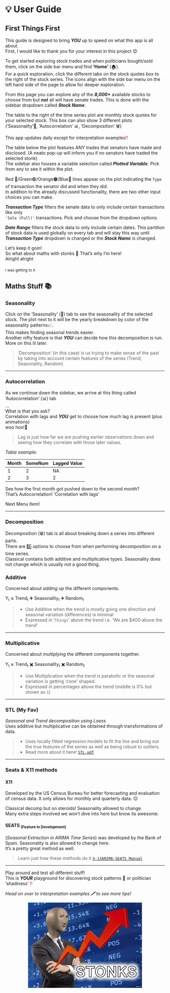 ﻿<!DOCTYPE html>
<html>


  <div class="stackedit__right">
    <div class="stackedit__html">
      <h1 id="bulb-user-guide">💡 User Guide</h1>
<h2 id="first-things-first">First Things First</h2>
<p>This guide is designed to bring <em><strong>YOU</strong></em> up to speed on what this app is all about.<br>
First, I would like to thank you for your interest in this project 😊</p>
<p>To get started exploring stock trades and when politicians bought/sold them, click on the side bar menu and find <strong>‘Home’</strong> (🏠).<br>
For a <em>quick</em> exploration, click the different tabs on the stock quotes box to the right of the stock series. The icons align with the side bar menu on the left hand side of the page to allow for deeper exploration.</p>
<p>From this page you can explore any of the <em><strong>8,000+</strong></em> available stocks to choose from but <em><strong>not</strong></em> all will have senate trades. This is done with the sidebar dropdown called <em><strong>Stock Name</strong></em>.</p>
<p>The table to the right of the time series plot are monthly stock quotes for your selected stock. This box can also show 3 different plots (‘Seasonality’🍃, ‘Autocorrelation’ 📊, ‘Decomposition’ 🗑️)</p>
<p>This app updates daily except for interpretation examples<font color="red">‼️</font></p>
<p>The table below the plot features ANY trades that senators have made and disclosed. (A neato pop-up will inform you if no senators have traded the selected stonk)<br>
The sidebar also houses a variable selection called <em><strong>Plotted Variable</strong></em>. Pick from any to see it within the plot.</p>
<p>Red 🔴/Green🟢/Orange🟠/Blue🔵 lines appear on the plot indicating the <code>Type</code> of transaction the senator did and when they did.<br>
In addition to the already discussed functionality, there are two other input choices you can make.</p>
<p><em><strong>Transaction Type</strong></em> filters the senate data to only include certain transactions like only<br>
<code>'Sale (Full)'</code> transactions. Pick and choose from the dropdown options.</p>
<p><em><strong>Date Range</strong></em> filters the stock data to only include certain dates. This partition of stock data is used globally on every tab and will stay this way until <em><strong>Transaction Type</strong></em> dropdown is changed or the <em><strong>Stock Name</strong></em> is changed.</p>
<p>Let’s keep it goin!<br>
So what about maths with stonks 🚀 That’s why I’m here!<br>
Alright alright</p>
<p><sub>I was getting to it</sub></p>
<h2 id="maths-stuff-books">Maths Stuff 📚</h2>
<h3 id="seasonality">Seasonality</h3>
<p>Click on the ‘Seasonality’ (🍃) tab to see the seasonality of the selected stock. The plot next to it will be the yearly breakdown by color of the seasonality patterns📈.<br>
This makes finding seasonal trends easier.<br>
Another nifty feature is that <em><strong>YOU</strong></em> can decide how this decomposition is run. More on this lil later.</p>
<blockquote>
<p>‘Decomposition’ (in this case) is us trying to make sense of the past by taking into account certain features of the series (Trend, Seasonality, Random)</p>
</blockquote>
<hr>
<h3 id="autocorrelation">Autocorrelation</h3>
<p>As we continue down the sidebar, we arrive at this thing called ‘Autocorrelation’ (📊) tab<br>
…<br>
What is that you ask?<br>
Correlation with lags and <em><strong>YOU</strong></em> get to choose how much lag is present (plus animations)<br>
woo hoo!🎉</p>
<blockquote>
<p>Lag is just how far we are pushing earlier observations down and seeing how they correlate with those later values.</p>
</blockquote>
<p><em>Table example:</em></p>

<table>
<thead>
<tr>
<th>Month</th>
<th>SomeNum</th>
<th>Lagged Value</th>
</tr>
</thead>
<tbody>
<tr>
<td>1</td>
<td>2</td>
<td>NA</td>
</tr>
<tr>
<td>2</td>
<td>3</td>
<td>2</td>
</tr>
</tbody>
</table><p>See how the first month got pushed down to the second month?<br>
That’s Autocorrelation! ‘Correlation with lags’</p>
<p>Next Menu Item!</p>
<hr>
<h3 id="decomposition">Decomposition</h3>
<p>Decomposition (🗑️) tab is all about breaking down a series into different parts.<br>
There are 5️⃣ options to choose from when performing decomposition on a time series.<br>
Classical contains both additive and multiplicative types. Seasonality does not change which is usually not a good thing.</p>
<h3 id="additive">Additive</h3>
<p>Concerned about <em>adding</em> up the different components.</p>
<p>Y<sub>t</sub> <strong>=</strong> Trend<sub>t</sub> ➕ Seasonality<sub>t</sub>  ➕ Random<sub>t</sub></p>
<blockquote>
<ul>
<li>Use Additive when the trend is mostly going one direction and seasonal variation (differences) is minimal</li>
<li>Expressed in ‘<code>things</code>’ above the trend i.e. ‘We are $400 above the trend’</li>
</ul>
</blockquote>
<hr>
<h3 id="multiplicative">Multiplicative</h3>
<p>Concerned about <em>multiplying</em> the different components together.</p>
<p>Y<sub>t</sub> <strong>=</strong> Trend<sub>t</sub>  ✖️ Seasonality<sub>t</sub>  ✖️ Random<sub>t</sub></p>
<blockquote>
<ul>
<li>Use Multiplication when the trend is parabolic or the seasonal variation is getting ‘cone’ shaped.</li>
<li>Expressed in percentages above the trend (middle is 0% but shown as <code>1</code>)</li>
</ul>
</blockquote>
<hr>
<h3 id="stl-my-fav">STL (My Fav)</h3>
<p><em>Seasonal and Trend decomposition using Loess</em><br>
Uses additive but multiplicative can be obtained through transformations of data.</p>
<blockquote>
<ul>
<li>Uses locally fitted regression models to fit the line and bring out the true features of the series as well as being robust to outliers.</li>
<li>Read more about it here! <a href="https://www.scb.se/contentassets/ca21efb41fee47d293bbee5bf7be7fb3/stl-a-seasonal-trend-decomposition-procedure-based-on-loess.pdf"><code>STL.pdf</code></a></li>
</ul>
</blockquote>
<hr>
<h3 id="seats--x11-methods">Seats &amp; X11 methods</h3>
<h4 id="x11">X11</h4>
<p>Developed by the US Census Bureau for better forecasting and evaluation of census data. It only allows for monthly and quarterly data. 😔</p>
<p>Classical decomp but on steroids! Seasonality allowed to change.<br>
Many extra steps involved we won’t dive into here but know its awesome.</p>
<h4 id="seats-subfeature-in-developmentsub">SEATS <sub>(Feature In Development)</sub></h4>
<p>(<em>Seasonal Extraction in ARIMA Time Series</em>) was developed by the Bank of Spain. Seasonality is also allowed to change here.<br>
It’s a pretty great method as well.</p>
<blockquote>
<p>Learn just how these methods do it <a href="https://www2.census.gov/software/x-13arima-seats/x-13-data/documentation/docx13as.pdf"><code>X-13ARIMA-SEATS Manual</code></a></p>
</blockquote>
<hr>
<p>Play around and test all different stuff!<br>
This is <em><strong>YOUR</strong></em> playground for discovering stock patterns 🚀 or politician ‘shadiness’ <font color="red">‼️</font></p>
<p><em>Head on over to interpretation examples 🖊 to see more tips!</em></p>

    

</body>

</html>


    
<div style="text-align: center;">
<img SRC="www/giphy.gif">
</body>

</html>
